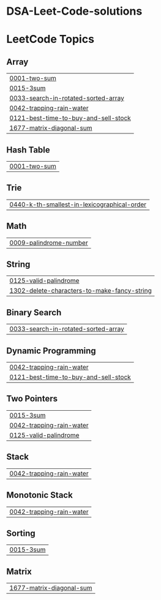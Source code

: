 # DSA-Leet-Code-solutions


<!---LeetCode Topics Start-->
# LeetCode Topics
## Array
|  |
| ------- |
| [0001-two-sum](https://github.com/adityabhole165/DSA-Leet-Code-solutions/tree/master/0001-two-sum) |
| [0015-3sum](https://github.com/adityabhole165/DSA-Leet-Code-solutions/tree/master/0015-3sum) |
| [0033-search-in-rotated-sorted-array](https://github.com/adityabhole165/DSA-Leet-Code-solutions/tree/master/0033-search-in-rotated-sorted-array) |
| [0042-trapping-rain-water](https://github.com/adityabhole165/DSA-Leet-Code-solutions/tree/master/0042-trapping-rain-water) |
| [0121-best-time-to-buy-and-sell-stock](https://github.com/adityabhole165/DSA-Leet-Code-solutions/tree/master/0121-best-time-to-buy-and-sell-stock) |
| [1677-matrix-diagonal-sum](https://github.com/adityabhole165/DSA-Leet-Code-solutions/tree/master/1677-matrix-diagonal-sum) |
## Hash Table
|  |
| ------- |
| [0001-two-sum](https://github.com/adityabhole165/DSA-Leet-Code-solutions/tree/master/0001-two-sum) |
## Trie
|  |
| ------- |
| [0440-k-th-smallest-in-lexicographical-order](https://github.com/adityabhole165/DSA-Leet-Code-solutions/tree/master/0440-k-th-smallest-in-lexicographical-order) |
## Math
|  |
| ------- |
| [0009-palindrome-number](https://github.com/adityabhole165/DSA-Leet-Code-solutions/tree/master/0009-palindrome-number) |
## String
|  |
| ------- |
| [0125-valid-palindrome](https://github.com/adityabhole165/DSA-Leet-Code-solutions/tree/master/0125-valid-palindrome) |
| [1302-delete-characters-to-make-fancy-string](https://github.com/adityabhole165/DSA-Leet-Code-solutions/tree/master/1302-delete-characters-to-make-fancy-string) |
## Binary Search
|  |
| ------- |
| [0033-search-in-rotated-sorted-array](https://github.com/adityabhole165/DSA-Leet-Code-solutions/tree/master/0033-search-in-rotated-sorted-array) |
## Dynamic Programming
|  |
| ------- |
| [0042-trapping-rain-water](https://github.com/adityabhole165/DSA-Leet-Code-solutions/tree/master/0042-trapping-rain-water) |
| [0121-best-time-to-buy-and-sell-stock](https://github.com/adityabhole165/DSA-Leet-Code-solutions/tree/master/0121-best-time-to-buy-and-sell-stock) |
## Two Pointers
|  |
| ------- |
| [0015-3sum](https://github.com/adityabhole165/DSA-Leet-Code-solutions/tree/master/0015-3sum) |
| [0042-trapping-rain-water](https://github.com/adityabhole165/DSA-Leet-Code-solutions/tree/master/0042-trapping-rain-water) |
| [0125-valid-palindrome](https://github.com/adityabhole165/DSA-Leet-Code-solutions/tree/master/0125-valid-palindrome) |
## Stack
|  |
| ------- |
| [0042-trapping-rain-water](https://github.com/adityabhole165/DSA-Leet-Code-solutions/tree/master/0042-trapping-rain-water) |
## Monotonic Stack
|  |
| ------- |
| [0042-trapping-rain-water](https://github.com/adityabhole165/DSA-Leet-Code-solutions/tree/master/0042-trapping-rain-water) |
## Sorting
|  |
| ------- |
| [0015-3sum](https://github.com/adityabhole165/DSA-Leet-Code-solutions/tree/master/0015-3sum) |
## Matrix
|  |
| ------- |
| [1677-matrix-diagonal-sum](https://github.com/adityabhole165/DSA-Leet-Code-solutions/tree/master/1677-matrix-diagonal-sum) |
<!---LeetCode Topics End-->